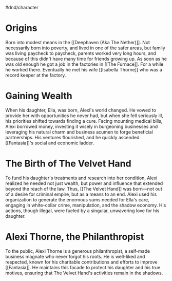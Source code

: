 #dnd/character 
# Origins
Born into modest means in the [[Deephaven (Aka The Nether)]]. Not necessarily born into poverty, and lived in one of the safer areas, but family was living paycheck to paycheck, parents worked very long hours, and because of this didn't have many time for friends growing up. As soon as he was old enough he got a job in the factories in [[The Furnace]]. For a while he worked there. Eventually he met his wife [[Isabella Thorne]] who was a record keeper at the factory.
# Gaining Wealth
When his daughter, Ella, was born, Alexi's world changed. He vowed to provide her with opportunities he never had, but when she fell seriously ill, his priorities shifted towards finding a cure. Facing mounting medical bills, Alexi borrowed money, investing it wisely in burgeoning businesses and leveraging his natural charm and business acumen to forge beneficial partnerships. His ventures flourished, and he quickly ascended [[Fantasia]]'s social and economic ladder.
# The Birth of The Velvet Hand
To fund his daughter's treatments and research into her condition, Alexi realized he needed not just wealth, but power and influence that extended beyond the reach of the law. Thus, [[The Velvet Hand]] was born—not out of a desire for criminal empire, but as a means to an end. Alexi used his organization to generate the enormous sums needed for Ella's care, engaging in white-collar crime, manipulation, and the shadow economy. His actions, though illegal, were fueled by a singular, unwavering love for his daughter.
# Alexi Thorne, the Philanthropist
To the public, Alexi Thorne is a generous philanthropist, a self-made business magnate who never forgot his roots. He is well-liked and respected, known for his charitable contributions and efforts to improve [[Fantasia]]. He maintains this facade to protect his daughter and his true motives, ensuring that The Velvet Hand's activities remain in the shadows.
